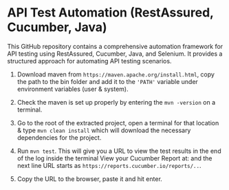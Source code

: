 # API Test Automation (RestAssured, Cucumber, Java)
This GitHub repository contains a comprehensive automation framework for API testing using RestAssured, Cucumber, Java, and Selenium. It provides a structured approach for automating API testing scenarios.

1. Download maven from `https://maven.apache.org/install.html`, copy the path to the bin folder and add it to the `'PATH'` variable under environment variables (user & system).

2. Check the maven is set up properly by entering the `mvn -version` on a terminal.

3. Go to the root of the extracted project, open a terminal for that location & type `mvn clean install` which will download the necessary dependencies for the project.

4. Run `mvn test`. This will give you a URL to view the test results in the end of the log inside the terminal  View your Cucumber Report at: and the next line URL starts as `https://reports.cucumber.io/reports/..`.

5. Copy the URL to the browser, paste it and hit enter.
